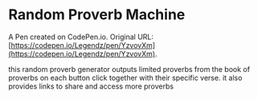 # Random Proverb Machine

A Pen created on CodePen.io. Original URL: [https://codepen.io/Legendz/pen/YzvovXm](https://codepen.io/Legendz/pen/YzvovXm).

this random proverb generator outputs  limited proverbs from the book of proverbs on each button click together with their specific verse. it also provides  links to share and access more proverbs